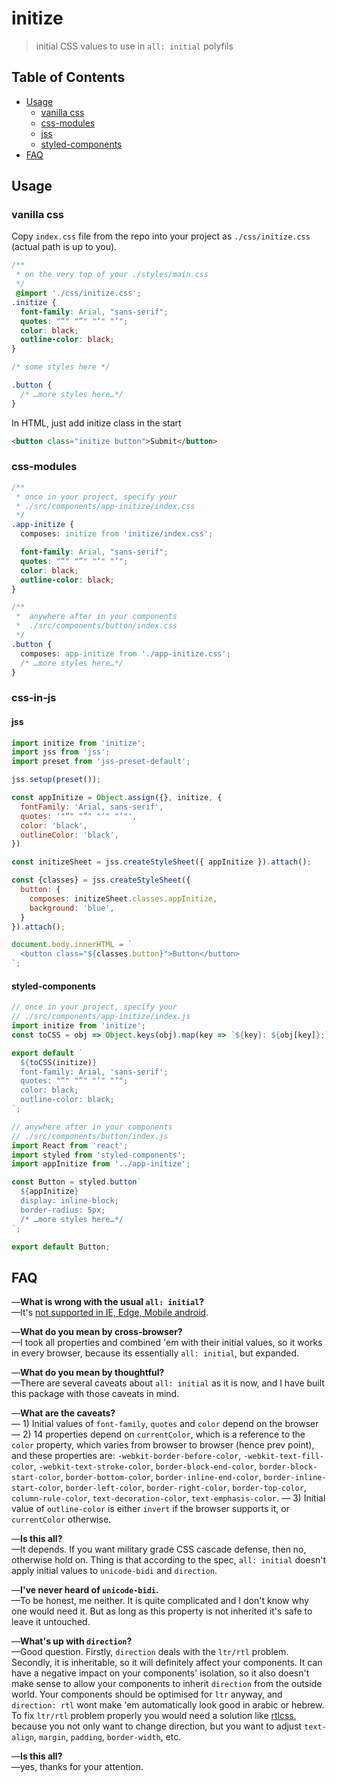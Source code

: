 # initize

> initial CSS values to use in `all: initial` polyfils

## Table of Contents

* [Usage](#usage)
  * [vanilla css](#vanilla-css)
  * [css-modules](#css-modules)
  * [jss](#jss)
  * [styled-components](#styled-components)
* [FAQ](#faq)

## Usage

### vanilla css

Copy `index.css` file from the repo into your project as `./css/initize.css` (actual path is up to you).

```css
/**
 * on the very top of your ./styles/main.css
 */
 @import './css/initize.css';
.initize {
  font-family: Arial, "sans-serif";
  quotes: "“" "”" "‘" "’";
  color: black;
  outline-color: black;
}

/* some styles here */

.button {
  /* …more styles here…*/
}
```

In HTML, just add initize class in the start

```html
<button class="initize button">Submit</button>
```

### css-modules

```css
/**
 * once in your project, specify your
 * ./src/components/app-initize/index.css
 */
.app-initize {
  composes: initize from 'initize/index.css';

  font-family: Arial, "sans-serif";
  quotes: "“" "”" "‘" "’";
  color: black;
  outline-color: black;
}

/**
 *  anywhere after in your components
 *  ./src/components/button/index.css
 */
.button {
  composes: app-initize from './app-initize.css';
  /* …more styles here…*/
}

```

### css-in-js

#### jss

```js
import initize from 'initize';
import jss from 'jss';
import preset from 'jss-preset-default';

jss.setup(preset());

const appInitize = Object.assign({}, initize, {
  fontFamily: 'Arial, sans-serif',
  quotes: '"“" "”" "‘" "’"',
  color: 'black',
  outlineColor: 'black',
})

const initizeSheet = jss.createStyleSheet({ appInitize }).attach();

const {classes} = jss.createStyleSheet({
  button: {
    composes: initizeSheet.classes.appInitize,
    background: 'blue',
  }
}).attach();

document.body.innerHTML = `
  <button class="${classes.button}">Button</button>
`;

```

#### styled-components

```js
// once in your project, specify your
// ./src/components/app-initize/index.js
import initize from 'initize';
const toCSS = obj => Object.keys(obj).map(key => `${key}: ${obj[key]};`).join('\n');

export default `
  ${toCSS(initize)}
  font-family: Arial, 'sans-serif';
  quotes: "“" "”" "‘" "’";
  color: black;
  outline-color: black;
`;

// anywhere after in your components
// ./src/components/button/index.js
import React from 'react';
import styled from 'styled-components';
import appInitize from '../app-initize';

const Button = styled.button`
  ${appInitize}
  display: inline-block;
  border-radius: 5px;
  /* …more styles here…*/
`;

export default Button;
```

## FAQ

—**What is wrong with the usual `all: initial`?**  
—It's [not supported in IE, Edge, Mobile android][IEEDGE].

—**What do you mean by cross-browser?**  
—I took all properties and combined 'em with their initial values, so it works in every browser, because its essentially `all: initial`, but expanded.

—**What do you mean by thoughtful?**  
—There are several caveats about `all: initial` as it is now, and I have built this package with those caveats in mind.

—**What are the caveats?**  
— 1) Initial values of `font-family`, `quotes` and `color` depend on the browser
— 2) 14 properties depend on `currentColor`, which is a reference to the `color` property, which varies from browser to browser (hence prev point), and these properties are: `-webkit-border-before-color`, `-webkit-text-fill-color`, `-webkit-text-stroke-color`, `border-block-end-color`, `border-block-start-color`, `border-bottom-color`, `border-inline-end-color`, `border-inline-start-color`, `border-left-color`, `border-right-color`, `border-top-color`, `column-rule-color`, `text-decoration-color`, `text-emphasis-color`.
— 3) Initial value of `outline-color` is either `invert` if the browser supports it, or `currentColor` otherwise.

—**Is this all?**  
—It depends. If you want military grade CSS cascade defense, then no, otherwise hold on. Thing is that according to the spec, `all: initial` doesn't apply initial values to `unicode-bidi` and `direction`.

—**I've never heard of `unicode-bidi`.**  
—To be honest, me neither. It is quite complicated and I don't know why one would need it. But as long as this property is not inherited it's safe to leave it untouched.

—**What's up with `direction`?**  
—Good question. Firstly, `direction` deals with the `ltr/rtl` problem. Secondly, it is inheritable, so it will definitely affect your components. It can have a negative impact on your components' isolation, so it also doesn't make sense to allow your components to inherit `direction` from the outside world. Your components should be optimised for `ltr` anyway, and `direction: rtl` wont make 'em automatically look good in arabic or hebrew. To fix `ltr/rtl` problem properly you would need a solution like [rtlcss][], because you not only want to change direction, but you want to adjust `text-align`, `margin`, `padding`, `border-width`, etc.

—**Is this all?**  
—yes, thanks for your attention.

[IEEDGE]: http://caniuse.com/#feat=css-all
[rtlcss]: https://github.com/MohammadYounes/rtlcss

